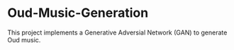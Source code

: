 # Oud-Music-Generation
This project implements a Generative Adversial Network (GAN) to generate Oud music.
